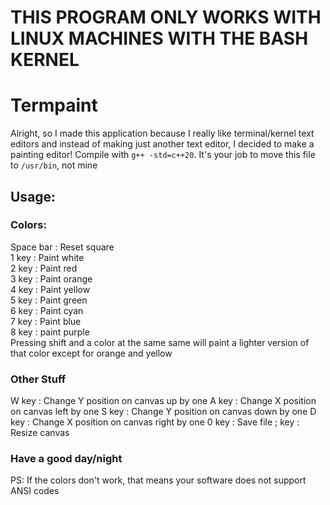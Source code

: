# THIS PROGRAM ONLY WORKS WITH LINUX MACHINES WITH THE BASH KERNEL 

# Termpaint
Alright, so I made this application because I really like terminal/kernel text editors and instead of making just another text editor, I decided to make a painting editor!  Compile with ```g++ -std=c++20```.  It's your job to move this file to ```/usr/bin```, not mine

## Usage:
### Colors:
Space bar  :  Reset square <br/>
1 key  :  Paint white<br/>
2 key  :  Paint red<br/>
3 key  :  Paint orange<br/>
4 key  :  Paint yellow<br/>
5 key  :  Paint green<br/>
6 key  :  Paint cyan<br/>
7 key  :  Paint blue<br/>
8 key  :  paint purple<br/>
Pressing shift and a color at the same same will paint a lighter version of that color except for orange and yellow
### Other Stuff
W key  :  Change Y position on canvas up by one
A key  :  Change X position on canvas left by one
S key  :  Change Y position on canvas down by one
D key  :  Change X position on canvas right by one
0 key  :  Save file
; key  :  Resize canvas
### Have a good day/night
PS: If the colors don't work, that means your software does not support ANSI codes
